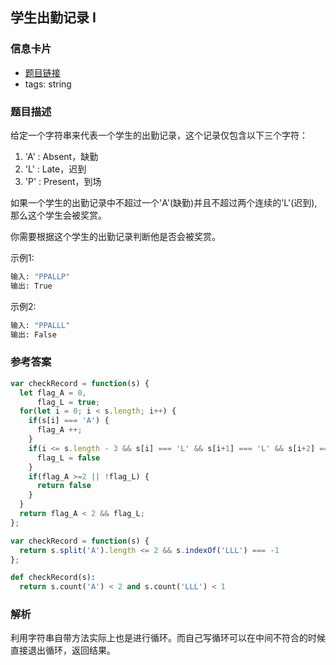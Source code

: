 ## 学生出勤记录 I

### 信息卡片
- [题目链接](https://leetcode-cn.com/problems/student-attendance-record-i/description/)
- tags: string

### 题目描述
给定一个字符串来代表一个学生的出勤记录，这个记录仅包含以下三个字符：

1. 'A' : Absent，缺勤
2. 'L' : Late，迟到
3. 'P' : Present，到场

如果一个学生的出勤记录中不超过一个'A'(缺勤)并且不超过两个连续的'L'(迟到),那么这个学生会被奖赏。

你需要根据这个学生的出勤记录判断他是否会被奖赏。

示例1:
```bash
输入: "PPALLP"
输出: True
```

示例2:
```bash
输入: "PPALLL"
输出: False
```

### 参考答案
```javascript
var checkRecord = function(s) {
  let flag_A = 0,
      flag_L = true;
  for(let i = 0; i < s.length; i++) {
    if(s[i] === 'A') {
      flag_A ++;
    }
    if(i <= s.length - 3 && s[i] === 'L' && s[i+1] === 'L' && s[i+2] === 'L') {
      flag_L = false
    }
    if(flag_A >=2 || !flag_L) {
      return false
    }
  }
  return flag_A < 2 && flag_L;
};
```

```javascript
var checkRecord = function(s) {
  return s.split('A').length <= 2 && s.indexOf('LLL') === -1
};
```

```python
def checkRecord(s):
  return s.count('A') < 2 and s.count('LLL') < 1
```

### 解析
利用字符串自带方法实际上也是进行循环。而自己写循环可以在中间不符合的时候直接退出循环，返回结果。
